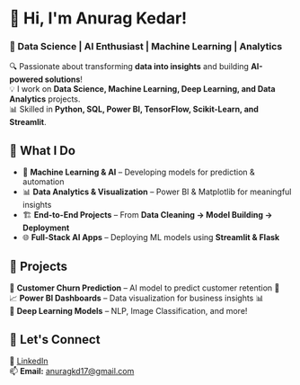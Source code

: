 # 👋 Hi, I'm Anurag Kedar!  
### 🚀 Data Science | AI Enthusiast | Machine Learning | Analytics  

🔍 Passionate about transforming **data into insights** and building **AI-powered solutions**!  
💡 I work on **Data Science, Machine Learning, Deep Learning, and Data Analytics** projects.  
📊 Skilled in **Python, SQL, Power BI, TensorFlow, Scikit-Learn, and Streamlit**.  

## 🔹 What I Do  
- 🧠 **Machine Learning & AI** – Developing models for prediction & automation  
- 📊 **Data Analytics & Visualization** – Power BI & Matplotlib for meaningful insights  
- 🏗️ **End-to-End Projects** – From **Data Cleaning → Model Building → Deployment**  
- 🌐 **Full-Stack AI Apps** – Deploying ML models using **Streamlit & Flask**  

## 🔹 Projects  
🚀 **Customer Churn Prediction** – AI model to predict customer retention 💼  
📈 **Power BI Dashboards** – Data visualization for business insights 📊  
🤖 **Deep Learning Models** – NLP, Image Classification, and more!  

## 🔹 Let's Connect  
💼 [LinkedIn](https://www.linkedin.com/in/anurag-kedar)  
📫 **Email:** anuragkd17@gmail.com  
